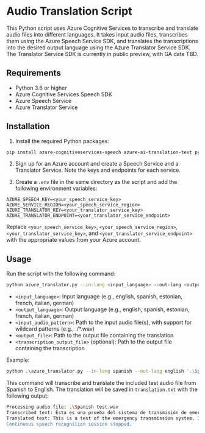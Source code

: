# Audio Translation Script

This Python script uses Azure Cognitive Services to transcribe and translate audio files into different languages. It takes input audio files, transcribes them using the Azure Speech Service SDK, and translates the transcriptions into the desired output language using the Azure Translator Service SDK. The Translator Service SDK is currently in public preview, with GA date TBD. 

## Requirements

- Python 3.6 or higher
- Azure Cognitive Services Speech SDK
- Azure Speech Service
- Azure Translator Service

## Installation

1. Install the required Python packages:

```bash
pip install azure-cognitiveservices-speech azure-ai-translation-text python-dotenv
```

2. Sign up for an Azure account and create a Speech Service and a Translator Service. Note the keys and endpoints for each service.

3. Create a `.env` file in the same directory as the script and add the following environment variables:

```
AZURE_SPEECH_KEY=<your_speech_service_key>
AZURE_SERVICE_REGION=<your_speech_service_region>
AZURE_TRANSLATOR_KEY=<your_translator_service_key>
AZURE_TRANSLATOR_ENDPOINT=<your_translator_service_endpoint>
```

Replace `<your_speech_service_key>`, `<your_speech_service_region>`, `<your_translator_service_key>`, and `<your_translator_service_endpoint>` with the appropriate values from your Azure account.

## Usage

Run the script with the following command:

```bash
python azure_translator.py --in-lang <input_language> --out-lang <output_language> <input_audio_pattern> <output_file> [--transcription <transcription_output_file>]
```

- `<input_language>`: Input language (e.g., english, spanish, estonian, french, italian, german)
- `<output_language>`: Output language (e.g., english, spanish, estonian, french, italian, german)
- `<input_audio_pattern>`: Path to the input audio file(s), with support for wildcard patterns (e.g., ./*.wav)
- `<output_file>`: Path to the output file containing the translation
- `<transcription_output_file>` (optional): Path to the output file containing the transcription

Example:

```bash
python .\azure_translator.py --in-lang spanish --out-lang english '.\Spanish test.wav' .\translation.txt
```

This command will transcribe and translate the included test audio file from Spanish to English. The translation will be saved in `translation.txt` with the following output:

```bash
Processing audio file: .\Spanish test.wav
Transcribed text: Esta es una prueba del sistema de transmisión de emergencia. Solo es una prueba si esto fuera una emergencia real, estaría corriendo para salvar mi vida.
Translated text: This is a test of the emergency transmission system. It's just a test if this was a real emergency, I would be running for my life.
Continuous speech recognition session stopped.
```
